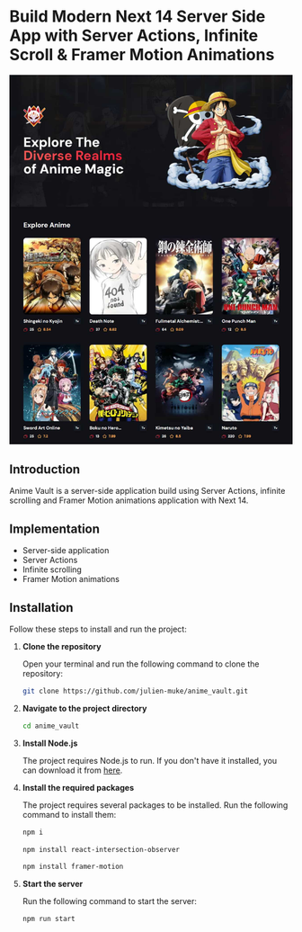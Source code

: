 # Build Modern Next 14 Server Side App with Server Actions, Infinite Scroll & Framer Motion Animations
![Screenshot](Screenshot.jpg)

## Introduction
Anime Vault is a server-side application build using Server Actions, infinite scrolling and Framer Motion animations application with Next 14.

## Implementation
- Server-side application
- Server Actions
- Infinite scrolling
- Framer Motion animations

 

## Installation

Follow these steps to install and run the project:

1. **Clone the repository**

   Open your terminal and run the following command to clone the repository:

   ```bash
   git clone https://github.com/julien-muke/anime_vault.git
   ```

2. **Navigate to the project directory**

   ```bash
   cd anime_vault
   ```

3. **Install Node.js**

   The project requires Node.js to run. If you don't have it installed, you can download it from [here](https://nodejs.org/en/download/).

4. **Install the required packages**

   The project requires several packages to be installed. Run the following command to install them:

   ```bash
   npm i
   ```

    ```bash
   npm install react-intersection-observer
   ```

     ```bash
   npm install framer-motion
   ```

5. **Start the server**

   Run the following command to start the server:

   ```bash
   npm run start
   ```



